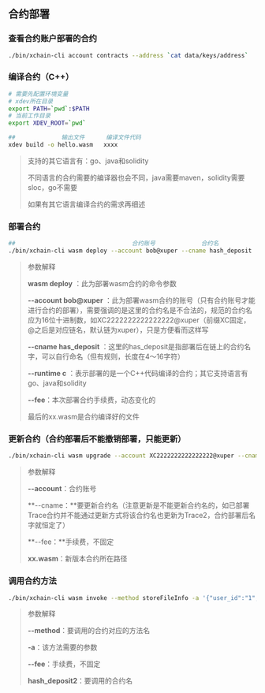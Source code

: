## 合约部署

### 查看合约账户部署的合约

```sh
./bin/xchain-cli account contracts --address `cat data/keys/address`
```



### 编译合约（C++）

```sh
# 需要先配置环境变量
# xdev所在目录
export PATH=`pwd`:$PATH
# 当前工作目录
export XDEV_ROOT=`pwd`

##             输出文件      编译文件代码
xdev build -o hello.wasm   xxxx
```

> 支持的其它语言有：go、java和solidity
>
> 不同语言的合约需要的编译器也会不同，java需要maven，solidity需要sloc，go不需要
>
> 如果有其它语言编译合约的需求再细述



### 部署合约

```sh
##                                 合约账号             合约名               费用            合约语言                合约所在目录
./bin/xchain-cli wasm deploy --account bob@xuper --cname hash_deposit  --fee 5200000 --runtime c ./contract/hash_deposit.wasm 
```

> 参数解释
>
> **wasm deploy** ：此为部署wasm合约的命令参数
>
> **--account bob@xuper** ：此为部署wasm合约的账号（只有合约账号才能进行合约的部署），需要强调的是这里的合约名是不合法的，规范的合约名应为16位十进制数，如XC2222222222222222@xuper（前缀XC固定，@之后是对应链名，默认链为xuper），只是方便看而这样写
>
> **--cname has_deposit** ：这里的has_deposit是指部署后在链上的合约名字，可以自行命名（但有规则，长度在4～16字符）
>
> **--runtime c** ：表示部署的是一个C++代码编译的合约；其它支持语言有go、java和solidity
>
> **--fee**：本次部署合约手续费，动态变化的
>
> 最后的xx.wasm是合约编译好的文件



### 更新合约（合约部署后不能撤销部署，只能更新）

```sh
./bin/xchain-cli wasm upgrade --account XC2222222222222222@xuper --cname hash_deposit2  --fee 5200000  ./contract/hash_deposit.wasm
```

> 参数解释
>
> **--account**：合约账号
>
> **--cname：**要更新合约名（注意更新是不能更新合约名的，如已部署Trace合约并不能通过更新方式将该合约名也更新为Trace2，合约部署后名字就恒定了）
>
> **--fee：**手续费，不固定
>
> **xx.wasm**：新版本合约所在路径



### 调用合约方法

```sh
./bin/xchain-cli wasm invoke --method storeFileInfo -a '{"user_id":"1","hash_id":"1234","file_name":"test"}' --fee 200 hash_deposit2
```

> 参数解释
>
> **--method**：要调用的合约对应的方法名
>
> **-a**：该方法需要的参数
>
> **--fee**：手续费，不固定
>
> **hash_deposit2**：要调用的合约名